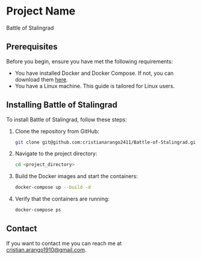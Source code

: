 # Project Name

Battle of Stalingrad

## Prerequisites

Before you begin, ensure you have met the following requirements:

* You have installed Docker and Docker Compose. If not, you can download them [here](https://www.docker.com/products/docker-desktop).
* You have a Linux machine. This guide is tailored for Linux users.

## Installing Battle of Stalingrad

To install Battle of Stalingrad, follow these steps:

1. Clone the repository from GitHub:

    ```bash
    git clone git@github.com:cristianarango2411/Battle-of-Stalingrad.git
    ```

2. Navigate to the project directory:

    ```bash
    cd <project_directory>
    ```

3. Build the Docker images and start the containers:

    ```bash
    docker-compose up --build -d
    ```

4. Verify that the containers are running:

    ```bash
    docker-compose ps
    ```

## Contact

If you want to contact me you can reach me at <cristian.arango1910@gmail.com>.
